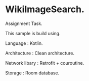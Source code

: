 # WikiImageSearch.
Assignment Task.

This sample is build using.

Language : Kotlin.

Architecture : Clean architecture.

Network libary : Retrofit + couroutine.

Storage : Room database.

